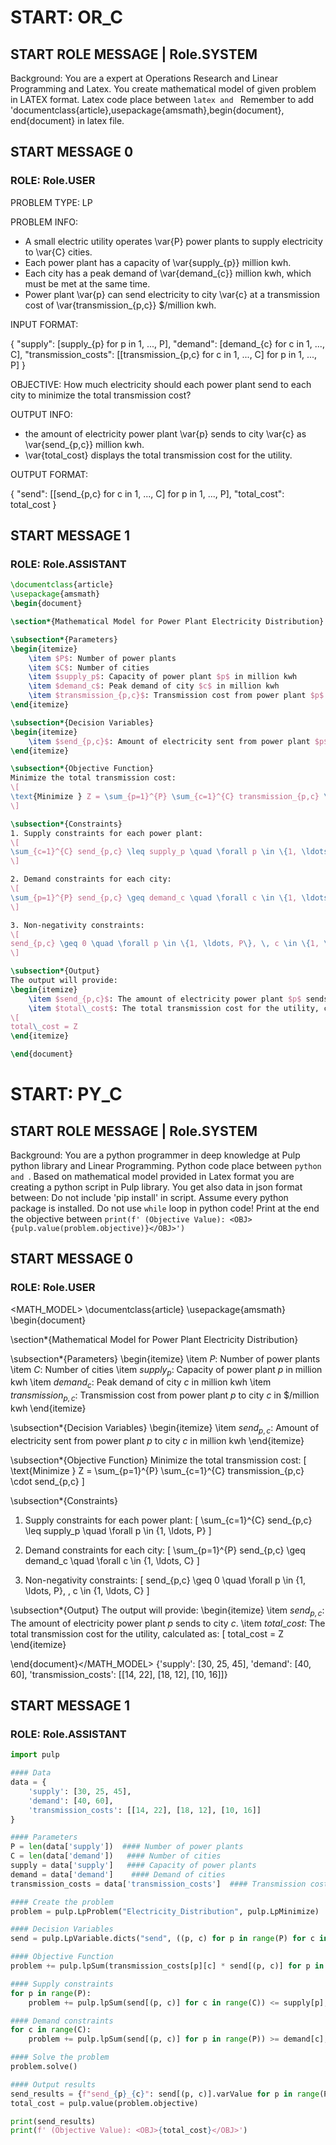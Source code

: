 # START: OR_C 
## START ROLE MESSAGE | Role.SYSTEM 
Background: You are a expert at Operations Research and Linear Programming and Latex. You create mathematical model of given problem in LATEX format. Latex code place between ```latex and ``` Remember to add 'documentclass{article},usepackage{amsmath},begin{document}, end{document} in latex file. 
## START MESSAGE 0 
### ROLE: Role.USER
<DESCRIPTION>
PROBLEM TYPE: LP

PROBLEM INFO:

- A small electric utility operates \var{P} power plants to supply electricity to \var{C} cities.
- Each power plant has a capacity of \var{supply_{p}} million kwh.
- Each city has a peak demand of \var{demand_{c}} million kwh, which must be met at the same time.
- Power plant \var{p} can send electricity to city \var{c} at a transmission cost of \var{transmission_{p,c}} $/million kwh.

INPUT FORMAT: 

{
    "supply": [supply_{p} for p in 1, ..., P],
    "demand": [demand_{c} for c in 1, ..., C],
    "transmission_costs": [[transmission_{p,c} for c in 1, ..., C] for p in 1, ..., P]
}

OBJECTIVE: How much electricity should each power plant send to each city to minimize the total transmission cost?

OUTPUT INFO:

- the amount of electricity power plant \var{p} sends to city \var{c} as \var{send_{p,c}} million kwh.
- \var{total_cost} displays the total transmission cost for the utility.

OUTPUT FORMAT:

{
    "send": [[send_{p,c} for c in 1, ..., C] for p in 1, ..., P],
    "total_cost": total_cost
}

</DESCRIPTION>


## START MESSAGE 1 
### ROLE: Role.ASSISTANT
```latex
\documentclass{article}
\usepackage{amsmath}
\begin{document}

\section*{Mathematical Model for Power Plant Electricity Distribution}

\subsection*{Parameters}
\begin{itemize}
    \item $P$: Number of power plants
    \item $C$: Number of cities
    \item $supply_p$: Capacity of power plant $p$ in million kwh
    \item $demand_c$: Peak demand of city $c$ in million kwh
    \item $transmission_{p,c}$: Transmission cost from power plant $p$ to city $c$ in \$/million kwh
\end{itemize}

\subsection*{Decision Variables}
\begin{itemize}
    \item $send_{p,c}$: Amount of electricity sent from power plant $p$ to city $c$ in million kwh
\end{itemize}

\subsection*{Objective Function}
Minimize the total transmission cost:
\[
\text{Minimize } Z = \sum_{p=1}^{P} \sum_{c=1}^{C} transmission_{p,c} \cdot send_{p,c}
\]

\subsection*{Constraints}
1. Supply constraints for each power plant:
\[
\sum_{c=1}^{C} send_{p,c} \leq supply_p \quad \forall p \in \{1, \ldots, P\}
\]

2. Demand constraints for each city:
\[
\sum_{p=1}^{P} send_{p,c} \geq demand_c \quad \forall c \in \{1, \ldots, C\}
\]

3. Non-negativity constraints:
\[
send_{p,c} \geq 0 \quad \forall p \in \{1, \ldots, P\}, \, c \in \{1, \ldots, C\}
\]

\subsection*{Output}
The output will provide:
\begin{itemize}
    \item $send_{p,c}$: The amount of electricity power plant $p$ sends to city $c$.
    \item $total\_cost$: The total transmission cost for the utility, calculated as:
\[
total\_cost = Z
\end{itemize}

\end{document}
```

# START: PY_C 
## START ROLE MESSAGE | Role.SYSTEM 
Background: You are a python programmer in deep knowledge at Pulp python library and Linear Programming. Python code place between ```python and ```. Based on mathematical model provided in Latex format you are creating a python script in Pulp library. You get also data in json format between: <DATA></DATA> Do not include 'pip install' in script. Assume every python package is installed. Do not use `while` loop in python code! Print at the end the objective between <OBJ></OBJ> `print(f' (Objective Value): <OBJ>{pulp.value(problem.objective)}</OBJ>')` 
## START MESSAGE 0 
### ROLE: Role.USER
<MATH_MODEL>
\documentclass{article}
\usepackage{amsmath}
\begin{document}

\section*{Mathematical Model for Power Plant Electricity Distribution}

\subsection*{Parameters}
\begin{itemize}
    \item $P$: Number of power plants
    \item $C$: Number of cities
    \item $supply_p$: Capacity of power plant $p$ in million kwh
    \item $demand_c$: Peak demand of city $c$ in million kwh
    \item $transmission_{p,c}$: Transmission cost from power plant $p$ to city $c$ in \$/million kwh
\end{itemize}

\subsection*{Decision Variables}
\begin{itemize}
    \item $send_{p,c}$: Amount of electricity sent from power plant $p$ to city $c$ in million kwh
\end{itemize}

\subsection*{Objective Function}
Minimize the total transmission cost:
\[
\text{Minimize } Z = \sum_{p=1}^{P} \sum_{c=1}^{C} transmission_{p,c} \cdot send_{p,c}
\]

\subsection*{Constraints}
1. Supply constraints for each power plant:
\[
\sum_{c=1}^{C} send_{p,c} \leq supply_p \quad \forall p \in \{1, \ldots, P\}
\]

2. Demand constraints for each city:
\[
\sum_{p=1}^{P} send_{p,c} \geq demand_c \quad \forall c \in \{1, \ldots, C\}
\]

3. Non-negativity constraints:
\[
send_{p,c} \geq 0 \quad \forall p \in \{1, \ldots, P\}, \, c \in \{1, \ldots, C\}
\]

\subsection*{Output}
The output will provide:
\begin{itemize}
    \item $send_{p,c}$: The amount of electricity power plant $p$ sends to city $c$.
    \item $total\_cost$: The total transmission cost for the utility, calculated as:
\[
total\_cost = Z
\end{itemize}

\end{document}</MATH_MODEL>
<DATA>
{'supply': [30, 25, 45], 'demand': [40, 60], 'transmission_costs': [[14, 22], [18, 12], [10, 16]]}</DATA>


## START MESSAGE 1 
### ROLE: Role.ASSISTANT
```python
import pulp

#### Data
data = {
    'supply': [30, 25, 45], 
    'demand': [40, 60], 
    'transmission_costs': [[14, 22], [18, 12], [10, 16]]
}

#### Parameters
P = len(data['supply'])  #### Number of power plants
C = len(data['demand'])   #### Number of cities
supply = data['supply']   #### Capacity of power plants
demand = data['demand']    #### Demand of cities
transmission_costs = data['transmission_costs']  #### Transmission costs

#### Create the problem
problem = pulp.LpProblem("Electricity_Distribution", pulp.LpMinimize)

#### Decision Variables
send = pulp.LpVariable.dicts("send", ((p, c) for p in range(P) for c in range(C)), lowBound=0)

#### Objective Function
problem += pulp.lpSum(transmission_costs[p][c] * send[(p, c)] for p in range(P) for c in range(C)), "Total_Transmission_Cost"

#### Supply constraints
for p in range(P):
    problem += pulp.lpSum(send[(p, c)] for c in range(C)) <= supply[p], f"Supply_Constraint_{p}"

#### Demand constraints
for c in range(C):
    problem += pulp.lpSum(send[(p, c)] for p in range(P)) >= demand[c], f"Demand_Constraint_{c}"

#### Solve the problem
problem.solve()

#### Output results
send_results = {f"send_{p}_{c}": send[(p, c)].varValue for p in range(P) for c in range(C)}
total_cost = pulp.value(problem.objective)

print(send_results)
print(f' (Objective Value): <OBJ>{total_cost}</OBJ>')
```

